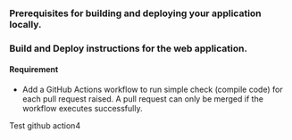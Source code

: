 ### Prerequisites for building and deploying your application locally.
### Build and Deploy instructions for the web application.

#### Requirement
- Add a GitHub Actions workflow to run simple check (compile code) for each pull request raised. A pull request can only be merged if the workflow executes successfully.

Test github action4